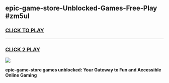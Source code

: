 
## epic-game-store-Unblocked-Games-Free-Play #zm5ul
<h3>
<a href="https://us.freeplayer.one?title=epic-game-store&ref=9M">CLICK TO PLAY</a></h3>
<hr>

<h3>
<a href="https://us.freeplayer.one?title=epic-game-store&ref=9M">CLICK 2 PLAY</a>
  
</h3>

<a href="https://us.freeplayer.one?title=epic-game-store&ref=9M"><img src="https://clearcache.store/games.png"></a>


**epic-game-store games unblocked: Your Gateway to Fun and Accessible Online Gaming**
